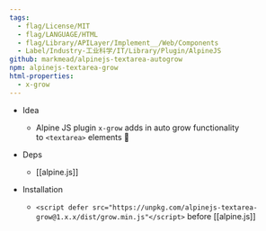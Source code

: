 ```yaml
---
tags:
  - flag/License/MIT
  - flag/LANGUAGE/HTML
  - flag/Library/APILayer/Implement__/Web/Components
  - Label/Industry-工业科学/IT/Library/Plugin/AlpineJS
github: markmead/alpinejs-textarea-autogrow
npm: alpinejs-textarea-grow
html-properties:
  - x-grow
---
```


- Idea
    - Alpine JS plugin `x-grow` adds in auto grow functionality to `<textarea>` elements 🌳

- Deps
    - [[alpine.js]]

- Installation
    - `<script defer src="https://unpkg.com/alpinejs-textarea-grow@1.x.x/dist/grow.min.js"</script>` before [[alpine.js]]
